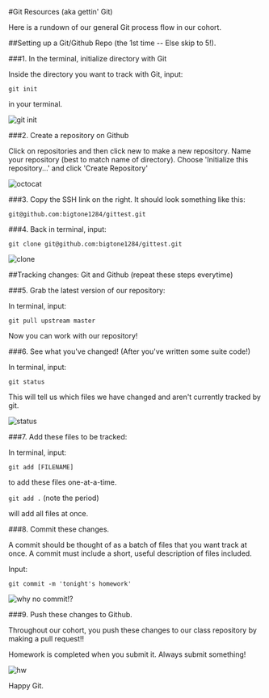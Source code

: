 #Git Resources (aka gettin' Git)

Here is a rundown of our general Git process flow in our cohort.

##Setting up a Git/Github Repo (the 1st time -- Else skip to 5!).

###1. In the terminal, initialize directory with Git

Inside the directory you want to track with Git, input:

`git init`

in your terminal.

![git init](https://github-images.s3.amazonaws.com/blog/2011/fullmetal.jpg)

###2. Create a repository on Github

Click on repositories and then click new to make a new repository.
Name your repository (best to match name of directory).
Choose 'Initialize this repository...' and click 'Create Repository'

![octocat](http://cssnerd.com/wp-content/plugins/better-github-widget/octocat.png)

###3. Copy the SSH link on the right.  It should look something like this:

`git@github.com:bigtone1284/gittest.git`

###4. Back in terminal, input:

`git clone git@github.com:bigtone1284/gittest.git`

![clone](http://pld.name/wp-content/uploads/2013/04/git-clone-300x225.png)

##Tracking changes: Git and Github (repeat these steps everytime)

###5. Grab the latest version of our repository:

In terminal, input:

`git pull upstream master`

Now you can work with our repository!

###6. See what you've changed! (After you've written some suite code!)

In terminal, input:

`git status`

This will tell us which files we have changed and aren't currently tracked by git.

![status](http://www.midwesternmac.com/sites/midwesternmac.com/files/ds_store-files.jpg)

###7.  Add these files to be tracked:

In terminal, input:

`git add [FILENAME]`

to add these files one-at-a-time.

`git add .` (note the period)

will add all files at once.

###8.  Commit these changes.

A commit should be thought of as a batch of files that you want track at once. A commit must include a short, useful description of files included.

Input:

`git commit -m 'tonight's homework'`

![why no commit!?](http://imgs.xkcd.com/comics/git_commit.png)

###9.  Push these changes to Github.

Throughout our cohort, you push these changes to our class repository by making a pull request!!


Homework is completed when you submit it.  Always submit something!

![hw](https://akshaybhende.files.wordpress.com/2011/12/homework.jpg)

Happy Git.

